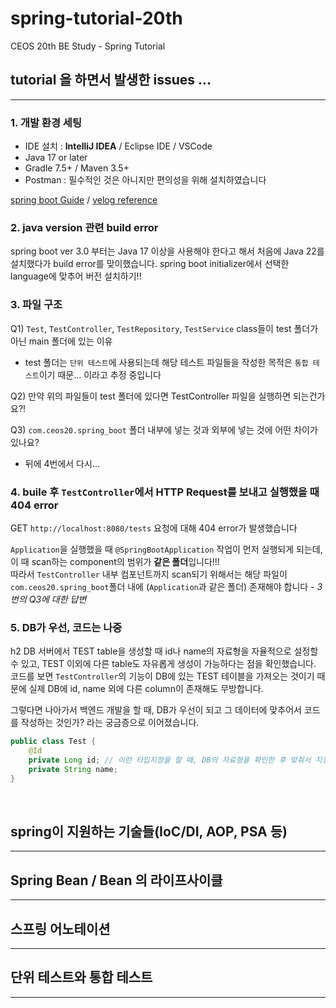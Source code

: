 # spring-tutorial-20th
CEOS 20th BE Study - Spring Tutorial


## tutorial 을 하면서 발생한 issues ...

---

### 1. 개발 환경 세팅
- IDE 설치 : **IntelliJ IDEA** / Eclipse IDE / VSCode
- Java 17 or later
- Gradle 7.5+ / Maven 3.5+
- Postman : 필수적인 것은 아니지만 편의성을 위해 설치하였습니다

[spring boot Guide](https://spring.io/guides/gs/spring-boot) / 
[velog reference](https://velog.io/@uijeong/%ED%94%84%EB%A1%9C%EC%A0%9D%ED%8A%B8-%EC%8B%9C%EC%9E%91%ED%95%98%EA%B8%B0#-jdk-mavengradle-eclipse-%EC%84%A4%EC%B9%98%ED%95%98%EA%B8%B0)
### 2. java version 관련 build error
spring boot ver 3.0 부터는 Java 17 이상을 사용해야 한다고 해서 처음에 Java 22를 설치했다가 build error를 맞이했습니다. spring boot initializer에서 선택한 language에 맞추어 버전 설치하기!! 
### 3. 파일 구조 
Q1) `Test`, `TestController`, `TestRepository`, `TestService` class들이 test 폴더가 아닌 main 폴더에 있는 이유
- test 폴더는 `단위 테스트`에 사용되는데 해당 테스트 파일들을 작성한 목적은 `통합 테스트`이기 때문... 이라고 추정 중입니다

Q2) 만약 위의 파일들이 test 폴더에 있다면 TestController 파일을 실행하면 되는건가요?!

Q3) `com.ceos20.spring_boot` 폴더 내부에 넣는 것과 외부에 넣는 것에 어떤 차이가 있나요?
- 뒤에 4번에서 다시...
### 4. buile 후 `TestController`에서 HTTP Request를 보내고 실행했을 때 404 error
GET `http://localhost:8080/tests` 요청에 대해 404 error가 발생했습니다

`Application`을 실행했을 때 `@SpringBootApplication` 작업이 먼저 실행되게 되는데, 이 때 scan하는 component의 범위가 **같은 폴더**입니다!!! <br/>
따라서 `TestController` 내부 컴포넌트까지 scan되기 위해서는 해당 파일이 `com.ceos20.spring_boot`폴더 내에 (`Application`과 같은 폴더) 존재해야 합니다 - _3번의 Q3에 대한 답변_
### 5. DB가 우선, 코드는 나중
h2 DB 서버에서 TEST table을 생성할 때 id나 name의 자료형을 자율적으로 설정할 수 있고, TEST 이외에 다른 table도 자유롭게 생성이 가능하다는 점을 확인했습니다.<br/>
코드를 보면 `TestController`의 기능이 DB에 있는 TEST 테이블을 가져오는 것이기 때문에 실제 DB에 id, name 외에 다른 column이 존재해도 무방합니다.<br/>

그렇다면 나아가서 백엔드 개발을 할 때, DB가 우선이 되고 그 데이터에 맞추어서 코드를 작성하는 것인가? 라는 궁금증으로 이어졌습니다.
```java
public class Test {
    @Id
    private Long id; // 이런 타입지정을 할 때, DB의 자료형을 확인한 후 맞춰서 지정하기
    private String name;
}
```
<br/>

## spring이 지원하는 기술들(IoC/DI, AOP, PSA 등)

---

## Spring Bean / Bean 의 라이프사이클

---

## 스프링 어노테이션

---

## 단위 테스트와 통합 테스트

---
